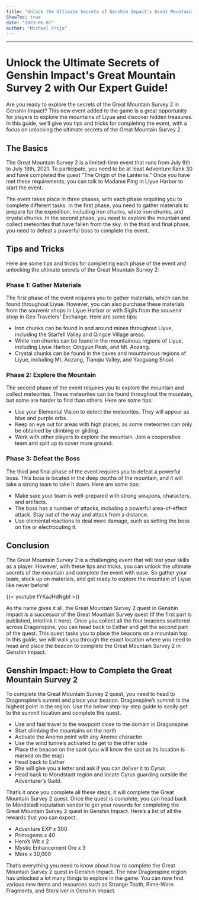 ```yaml
---
title: "Unlock the Ultimate Secrets of Genshin Impact's Great Mountain Survey 2 with Our Expert Guide!"
ShowToc: true 
date: "2023-06-01"
author: "Michael Frija"
---
```

*****
# Unlock the Ultimate Secrets of Genshin Impact's Great Mountain Survey 2 with Our Expert Guide!

Are you ready to explore the secrets of the Great Mountain Survey 2 in Genshin Impact? This new event added to the game is a great opportunity for players to explore the mountains of Liyue and discover hidden treasures. In this guide, we'll give you tips and tricks for completing the event, with a focus on unlocking the ultimate secrets of the Great Mountain Survey 2.

## The Basics

The Great Mountain Survey 2 is a limited-time event that runs from July 9th to July 18th, 2021. To participate, you need to be at least Adventure Rank 30 and have completed the quest "The Origin of the Lanterns." Once you have met these requirements, you can talk to Madame Ping in Liyue Harbor to start the event.

The event takes place in three phases, with each phase requiring you to complete different tasks. In the first phase, you need to gather materials to prepare for the expedition, including iron chunks, white iron chunks, and crystal chunks. In the second phase, you need to explore the mountain and collect meteorites that have fallen from the sky. In the third and final phase, you need to defeat a powerful boss to complete the event.

## Tips and Tricks

Here are some tips and tricks for completing each phase of the event and unlocking the ultimate secrets of the Great Mountain Survey 2:

### Phase 1: Gather Materials

The first phase of the event requires you to gather materials, which can be found throughout Liyue. However, you can also purchase these materials from the souvenir shops in Liyue Harbor or with Sigils from the souvenir shop in Geo Travelers' Exchange. Here are some tips:

- Iron chunks can be found in and around mines throughout Liyue, including the Starfell Valley and Qingce Village areas.
- White iron chunks can be found in the mountainous regions of Liyue, including Liyue Harbor, Qingyun Peak, and Mt. Aozang.
- Crystal chunks can be found in the caves and mountainous regions of Liyue, including Mt. Aozang, Tianqiu Valley, and Yaoguang Shoal.

### Phase 2: Explore the Mountain

The second phase of the event requires you to explore the mountain and collect meteorites. These meteorites can be found throughout the mountain, but some are harder to find than others. Here are some tips:

- Use your Elemental Vision to detect the meteorites. They will appear as blue and purple orbs.
- Keep an eye out for areas with high places, as some meteorites can only be obtained by climbing or gliding.
- Work with other players to explore the mountain. Join a cooperative team and split up to cover more ground.

### Phase 3: Defeat the Boss

The third and final phase of the event requires you to defeat a powerful boss. This boss is located in the deep depths of the mountain, and it will take a strong team to take it down. Here are some tips:

- Make sure your team is well-prepared with strong weapons, characters, and artifacts.
- The boss has a number of attacks, including a powerful area-of-effect attack. Stay out of the way and attack from a distance.
- Use elemental reactions to deal more damage, such as setting the boss on fire or electrocuting it.

## Conclusion

The Great Mountain Survey 2 is a challenging event that will test your skills as a player. However, with these tips and tricks, you can unlock the ultimate secrets of the mountain and complete the event with ease. So gather your team, stock up on materials, and get ready to explore the mountain of Liyue like never before!

{{< youtube fYKaJHdNgbI >}} 



As the name gives it all, the Great Mountain Survey 2 quest in Genshin Impact is a successor of the Great Mountain Survey quest (If the first part is published, interlink it here). Once you collect all the four beacons scattered across Dragonspine, you can head back to Esther and get the second part of the quest. This quest tasks you to place the beacons on a mountain top. In this guide, we will walk you through the exact location where you need to head and place the beacon to complete the Great Mountain Survey 2 in Genshin Impact.
 
## Genshin Impact: How to Complete the Great Mountain Survey 2
 
To complete the Great Mountain Survey 2 quest, you need to head to Dragonspine’s summit and place your beacon. Dragonspine’s summit is the highest point in the region. Use the below step-by-step guide to easily get to the summit location and complete the quest.
 

 
- Use and fast travel to the waypoint close to the domain in Dragonspine
 - Start climbing the mountains on the north
 - Activate the Anemo point with any Anemo character
 - Use the wind tunnels activated to get to the other side
 - Place the beacon on the spot (you will know the spot as its location is marked on the map)
 - Head back to Esther
 - She will give you a letter and ask if you can deliver it to Cyrus
 - Head back to Mondstadt region and locate Cyrus guarding outside the Adventurer’s Guild.

 
That’s it once you complete all these steps, it will complete the Great Mountain Survey 2 quest. Once the quest is complete, you can head back to Mondstadt reputation vendor to get your rewards for completing the Great Mountain Survey 2 quest in Genshin Impact. Here’s a list of all the rewards that you can expect.
 
- Adventure EXP x 300
 - Primogems x 40
 - Hero’s Wit x 2
 - Mystic Enhancement Ore x 3
 - Mora x 30,000

 
That’s everything you need to know about how to complete the Great Mountain Survey 2 quest in Genshin Impact. The new Dragonspine region has unlocked a lot many things to explore in the game. You can now find various new items and resources such as Strange Tooth, Rime-Worn Fragments, and Starsilver in Genshin Impact.




